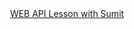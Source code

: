 <div align="center"><a href="https://www.youtube.com/watch?v=P3cvZG7Xqgk&list=PLHiZ4m8vCp9OkrURufHpGUUTBjJhO9Ghy&index=111">WEB API Lesson with Sumit</a></div><br>